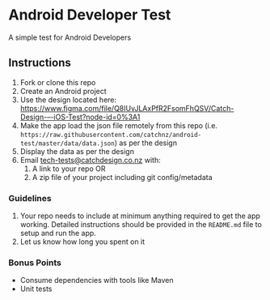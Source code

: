 # Android Developer Test

A simple test for Android Developers

## Instructions

1. Fork or clone this repo
2. Create an Android project
3. Use the design located here: https://www.figma.com/file/Q8IUvJLAxPfR2FsomFhQSV/Catch-Design-–-iOS-Test?node-id=0%3A1
4. Make the app load the json file remotely from this repo (i.e. `https://raw.githubusercontent.com/catchnz/android-test/master/data/data.json`) as per the design
5. Display the data as per the design
6. Email tech-tests@catchdesign.co.nz with:
    1. A link to your repo OR
    2. A zip file of your project including git config/metadata

### Guidelines

1. Your repo needs to include at minimum anything required to get the app working.  Detailed instructions should be provided in the `README.md` file to setup and run the app.
2. Let us know how long you spent on it

### Bonus Points

* Consume dependencies with tools like Maven
* Unit tests
